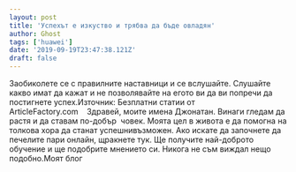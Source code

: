 ```yaml
---
layout: post
title: 'Успехът е изкуство и трябва да бъде овладян'
author: Ghost
tags: ['huawei']
date: '2019-09-19T23:47:38.121Z'
draft: false
---
```


Заобиколете се с правилните наставници и се вслушайте. Слушайте какво имат да кажат и не позволявайте на егото ви да ви попречи да постигнете успех.Източник: Безплатни статии от ArticleFactory.com    Здравей, моите имена Джонатан. Винаги гледам да растя и да ставам по-добър  човек. Моята цел в живота е да помогна на толкова хора да станат успешнивъзможен. Ако искате да започнете да печелите пари онлайн, щракнете тук. Ще получите най-доброто обучение и ще подобрите мнението си. Никога не съм виждал нещо подобно.Моят блог
